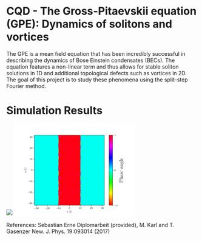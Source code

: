 # CQD - The Gross-Pitaevskii equation (GPE): Dynamics of solitons and vortices
The GPE is a mean field equation that has been incredibly successful in describing the dynamics
of Bose Einstein condensates (BECs). The equation features a non-linear term and thus allows for
stable soliton solutions in 1D and additional topological defects such as vortices in 2D. The goal of
this project is to study these phenomena using the split-step Fourier method.

# Simulation Results

![](example_plots/solitons2d_lines_density.gif) ![](example_plots/solitons2d_lines_phase.gif)

References: Sebastian Erne Diplomarbeit (provided), M. Karl and T. Gasenzer New. J. Phys. 19:093014 (2017) 